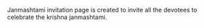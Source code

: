 Janmashtami invitation page is created to invite all the devotees to celebrate the krishna janmashtami.
